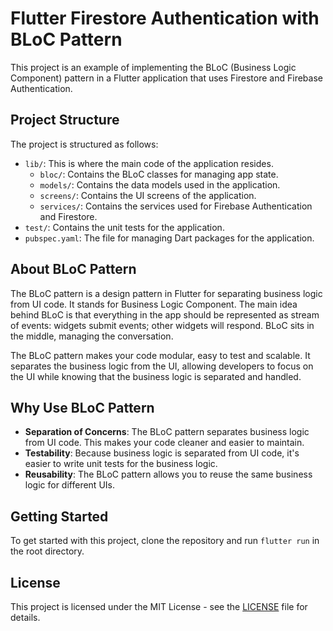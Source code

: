 # Flutter Firestore Authentication with BLoC Pattern

This project is an example of implementing the BLoC (Business Logic Component) pattern in a Flutter application that uses Firestore and Firebase Authentication.

## Project Structure

The project is structured as follows:

- `lib/`: This is where the main code of the application resides.
  - `bloc/`: Contains the BLoC classes for managing app state.
  - `models/`: Contains the data models used in the application.
  - `screens/`: Contains the UI screens of the application.
  - `services/`: Contains the services used for Firebase Authentication and Firestore.
- `test/`: Contains the unit tests for the application.
- `pubspec.yaml`: The file for managing Dart packages for the application.

## About BLoC Pattern

The BLoC pattern is a design pattern in Flutter for separating business logic from UI code. It stands for Business Logic Component. The main idea behind BLoC is that everything in the app should be represented as stream of events: widgets submit events; other widgets will respond. BLoC sits in the middle, managing the conversation.

The BLoC pattern makes your code modular, easy to test and scalable. It separates the business logic from the UI, allowing developers to focus on the UI while knowing that the business logic is separated and handled.

## Why Use BLoC Pattern

- **Separation of Concerns**: The BLoC pattern separates business logic from UI code. This makes your code cleaner and easier to maintain.
- **Testability**: Because business logic is separated from UI code, it's easier to write unit tests for the business logic.
- **Reusability**: The BLoC pattern allows you to reuse the same business logic for different UIs.

## Getting Started

To get started with this project, clone the repository and run `flutter run` in the root directory.

## License

This project is licensed under the MIT License - see the [LICENSE](LICENSE) file for details.
